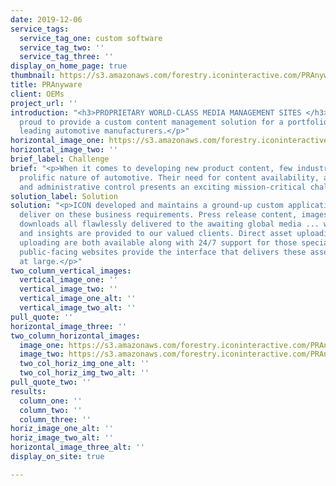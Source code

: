 ```yaml
---
date: 2019-12-06
service_tags:
  service_tag_one: custom software
  service_tag_two: ''
  service_tag_three: ''
display_on_home_page: true
thumbnail: https://s3.amazonaws.com/forestry.iconinteractive.com/PRAnywareThumb.jpg
title: PRAnyware
client: OEMs
project_url: ''
introduction: "<h3>PROPRIETARY WORLD-CLASS MEDIA MANAGEMENT SITES </h3><p>ICON is
  proud to provide a custom content management solution for a portfolio of the world's
  leading automotive manufacturers.</p>"
horizontal_image_one: https://s3.amazonaws.com/forestry.iconinteractive.com/PRAnywarePanelLarge3.jpg
horizontal_image_two: ''
brief_label: Challenge
brief: "<p>When it comes to developing new product content, few industries match the
  prolific nature of automotive. Their need for content availability, accessibility,
  and administrative control presents an exciting mission-critical challenge.</p>"
solution_label: Solution
solution: "<p>ICON developed and maintains a ground-up custom application to successfully
  deliver on these business requirements. Press release content, images, video, and
  downloads all flawlessly delivered to the awaiting global media ... while analytics
  and insights are provided to our valued clients. Direct asset uploading and ICON-assisted
  uploading are both available along with 24/7 support for those special requests.</p><p>Custom-branded
  public-facing websites provide the interface that delivers these assets to the world
  at large.</p>"
two_column_vertical_images:
  vertical_image_one: ''
  vertical_image_two: ''
  vertical_image_one_alt: ''
  vertical_image_two_alt: ''
pull_quote: ''
horizontal_image_three: ''
two_column_horizontal_images:
  image_one: https://s3.amazonaws.com/forestry.iconinteractive.com/PRAnywarePanelLarge2.jpg
  image_two: https://s3.amazonaws.com/forestry.iconinteractive.com/PRAnywarePanelLarge1.jpg
  two_col_horiz_img_one_alt: ''
  two_col_horiz_img_two_alt: ''
pull_quote_two: ''
results:
  column_one: ''
  column_two: ''
  column_three: ''
horiz_image_one_alt: ''
horiz_image_two_alt: ''
horizontal_image_three_alt: ''
display_on_site: true

---
```

